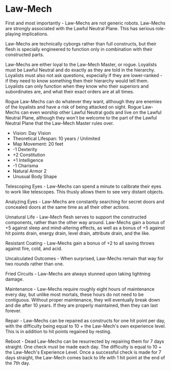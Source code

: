 # Law-Mech

First and most importantly - Law-Mechs are not generic robots. Law-Mechs are strongly associated with the Lawful Neutral Plane. This has serious role-playing implications.

Law-Mechs are technically cyborgs rather than full constructs, but their flesh is specially engineered to function only in combination with their constructed parts.

Law-Mechs are either loyal to the Law-Mech Master, or rogue. Loyalists must be Lawful Neutral and do exactly as they are told in the hierarchy. Loyalists must also not ask questions, especially if they are lower-ranked - if they need to know something then their hierarchy would tell them. Loyalists can only function when they know who their superiors and subordinates are, and what their exact orders are at all times.

Rogue Law-Mechs can do whatever they want, although they are enemies of the loyalists and have a risk of being attacked on sight. Rogue Law-Mechs can even worship other Lawful Neutral gods and live on the Lawful Neutral Plane, although they won't be welcome to the part of the Lawful Neutral Plane that the Law-Mech Master rules over.

- Vision: Day Vision
- Theoretical Lifespan: 10 years / Unlimited
- Map Movement: 20 feet
- -1 Dexterity
- +2 Constitution
- +1 Intelligence
- -1 Charisma
- Natural Armor 2
- Unusual Body Shape

Telescoping Eyes - Law-Mechs can spend a minute to calibrate their eyes to work like telescopes. This thusly allows them to see very distant objects.

Analyzing Eyes - Law-Mechs are constantly searching for secret doors and concealed doors at the same time as all their other actions.

Unnatural Life - Law-Mech flesh serves to support the constructed components, rather than the other way around. Law-Mechs gain a bonus of +5 against sleep and mind-altering effects, as well as a bonus of +5 against hit points drain, energy drain, level drain, attribute drain, and the like.

Resistant Coating - Law-Mechs gain a bonus of +2 to all saving throws against fire, cold, and acid.

Uncalculated Outcomes - When surprised, Law-Mechs remain that way for two rounds rather than one.

Fried Circuits - Law-Mechs are always stunned upon taking lightning damage.

Maintenance - Law-Mechs require roughly eight hours of maintenance every day, but unlike most mortals, these hours do not need to be contiguous. Without proper maintenance, they will eventually break down and die after 10 years. If they are properly maintained, then they can last forever.

Repair - Law-Mechs can be repaired as constructs for one hit point per day, with the difficulty being equal to 10 + the Law-Mech's own experience level. This is in addition to hit points regained by resting.

Reboot - Dead Law-Mechs can be resurrected by repairing them for 7 days straight. One check must be made each day. The difficulty is equal to 10 + the Law-Mech's Experience Level. Once a successful check is made for 7 days straight, the Law-Mech comes back to life with 1 hit point at the end of the 7th day.